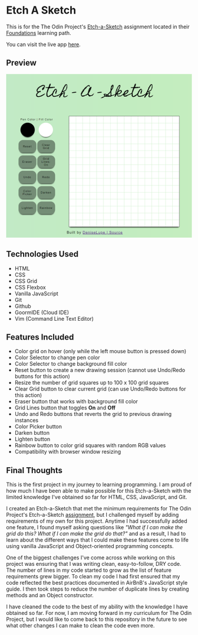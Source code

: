 # Etch A Sketch
This is for the The Odin Project's [Etch-a-Sketch](https://www.theodinproject.com/paths/foundations/courses/foundations/lessons/etch-a-sketch-project) assignment located in their [Foundations](https://www.theodinproject.com/paths/foundations/courses/foundations) learning path.

You can visit the live app [here](https://deniselupe.github.io/etch-a-sketch/).

## Preview
![Preview of Project](https://github.com/deniselupe/etch-a-sketch/blob/main/etch-a-sketch.png)

## Technologies Used
* HTML
* CSS
* CSS Grid
* CSS Flexbox
* Vanilla JavaScript
* Git
* Github
* GoormIDE (Cloud IDE)
* Vim (Command Line Text Editor) 

## Features Included
* Color grid on hover (only while the left mouse button is pressed down)
* Color Selector to change pen color
* Color Selector to change background fill color
* Reset button to create a new drawing session (cannot use Undo/Redo buttons for this action)
* Resize the number of grid squares up to 100 x 100 grid squares
* Clear Grid button to clear current grid (can use Undo/Redo buttons for this action)
* Eraser button that works with background fill color
* Grid Lines button that toggles **On** and **Off**
* Undo and Redo buttons that reverts the grid to previous drawing instances
* Color Picker button
* Darken button
* Lighten button
* Rainbow button to color grid squares with random RGB values
* Compatibility with browser window resizing

## Final Thoughts
This is the first project in my journey to learning programming. I am proud of how much I have been able to make possible for this Etch-a-Sketch with the limited knowledge I've obtained so far for HTML, CSS, JavaScript, and Git. 

I created an Etch-a-Sketch that met the minimum requirements for The Odin Project's Etch-a-Sketch [assignment](https://www.theodinproject.com/paths/foundations/courses/foundations/lessons/etch-a-sketch-project), but I challenged myself by adding requirements of my own for this project. Anytime I had successfully added one feature, I found myself asking questions like *"What if I can make the grid do this? What if I can make the grid do that?"* and as a result, I had to learn about the different ways that I could make these features come to life using vanilla JavaScript and Object-oriented programming concepts.

One of the biggest challenges I've come across while working on this project was ensuring that I was writing clean, easy-to-follow, DRY code. The number of lines in my code started to grow as the list of feature requirements grew bigger. To clean my code I had first ensured that my code reflected the best practices documented in AirBnB's JavaScript style guide. I then took steps to reduce the number of duplicate lines by creating methods and an Object constructor. 

I have cleaned the code to the best of my ability with the knowledge I have obtained so far. For now, I am moving forward in my curriculum for The Odin Project, but I would like to come back to this repository in the future to see what other changes I can make to clean the code even more.
